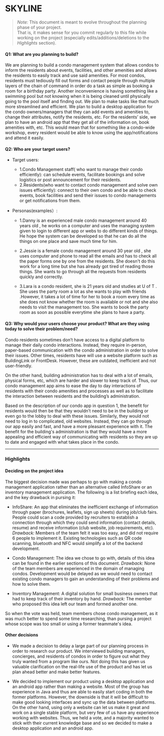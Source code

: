 ﻿# SKYLINE

 > _Note:_ This document is meant to evolve throughout the planning phase of your project.    
 > That is, it makes sense for you commit regularly to this file while working on the project (especially edits/additions/deletions to the _Highlights_ section).

#### Q1: What are you planning to build?

We are planning to build a condo management system that allows condos to inform the residents about events, facilities, and other amenities and allows the residents to easily track and use said amenities. For most condos, residents must tediously fill out forms and contact people through multiple layers of the chain of command in order do a task as simple as booking a room for a birthday party. Another inconvenience is having something like a swimming pool but not knowing when it is being cleaned until physically going to the pool itself and finding out. We plan to make tasks like that much more streamlined and efficient. We plan to build a desktop application for the condo owners/managers that they can add events and amenities to, change their attributes, notify the residents, etc. For the residents’ side, we plan to have an android app that they get all of the information on, book amenities with, etc. This would mean that for something like a condo-wide workshop, every resident would be able to know using the app/notifications and attend it easily.


#### Q2: Who are your target users?

* Target users:
   * 1.Condo Management staff( who want to manage their condo efficiently): can schedule events, facilitate bookings and solve logistics or post announcement for their residents.
   * 2.Residents(who want to contact condo management and solve own issues efficiently): connect to their own condo and be able to check events, book facilities and send their issues to condo managements or get notifications from them.

* Personas(examples）:
   * 1.Danny is an experienced male  condo management around 40 years old , he works on a computer and uses the managing system given to login to different app or webs to do different kinds of things. He hope the system can be developed so  that  he can do all the things on one place and save much time for him.
   
   * 2.Jessie is a female  condo management around 30 year old  ,  she uses computer and phone to read all the emails and has to check all the paper forms one by one from the residents. She doesn't  do this work for a long time but she has already got tired  of reading those things. She wants to go through all the requests from residents quickly and correctly.

   * 3.Lara is a  condo resident, she is 21 years old and studies at U of T . She uses the party room a lot as she wants to play with friends .However, it takes a lot of time for her to book a room every time as she does not know whether the room is available or not and she also needs to visit the management too. She wants to book the party room as soon as possible everytime she plans to have a party.

#### Q3: Why would your users choose your product? What are they using today to solve their problem/need?

Condo residents sometimes don’t have access to a digital platform to manage their daily condo interactions. Instead, they require in-person, paper-based communication with the condo administration in order to solve their issues. Other times, residents have will use a website platform such as BuildingLink or FrontDesk. However, these are outdated, inefficient and not user-friendly.

On the other hand, building administration has to deal with a lot of emails, physical forms, etc, which are harder and slower to keep track of.  Thus, our condo management app aims to ease the day to day interactions of residents with their condo amenities and processes as well as to facilitate the interaction between residents and the building’s administration. 

Based on the description of our condo app in question 1, the benefit for residents would then be that they wouldn’t need to be in the building or even go to the lobby to deal with these issues. Similarly, they would not need to log in to complicated, old websites. Instead, they can go through our app easily and fast, and have a more pleasant experience with it. The benefit for the building's administration is that they would have a more appealing and efficient way of communicating with residents so they are up to date and engaged with what takes place in the condo.


----

### Highlights

#### Deciding on the project idea

The biggest decision made was perhaps to go with making a condo management application rather than an alternative called InfoShare or an inventory management application. The following is a list briefing each idea, and the key drawback in pursing it:

* InfoShare: An app that eliminates the inefficient exchange of information through paper (brochures, leaflets, sign up sheets) during job/club fairs. People could scan a code provided by recruiters to establish a connection through which they could send information (contact details, resume) and receive information (club website, job requirements, etc). *Drawback:* Members of the team felt it was too easy, and did not require 6 people to implement it. Existing technologies such as QR code scanning, bluetooth and NFC would simplify a lot of the backend development.

* Condo Management: The idea we chose to go with, details of this idea can be found in the earlier sections of this document. *Drawback:* None of the team members are experienced in the domain of managing condos. Development would be delayed as we would need to contact existing condo managers to gain an understanding of their problems and how to solve them.

* Inventory Management: A digital solution for small business owners that had to keep track of their inventory by hand. *Drawback:* The member who proposed this idea left our team and formed another one. 

So when the vote was held, team members chose condo management, as it was much better to spend some time researching, than pursing a project whose scope was too small or using a former teammate's idea. 

#### Other decisions

* We made a decision to delay a large part of our planning process in order to research our product. We interviewed building managers, concierges, and residents of condos in order to figure out what they truly wanted from a program like ours. Not doing this has given us valuable clarification on the real-life use of the product and has let us plan ahead better and make better features.

* We decided to implement our product using a desktop application and an android app rather than making a website. Most of the group has experience in Java and thus are able to easily start coding in both the former platforms. However, the downside is that it will be difficult to make good looking interfaces and sync up the data between platforms. On the other hand, using only a website can let us make it great and work on a single stable platform, but very few of us have any experience working with websites. Thus, we held a vote, and a majority wanted to stick with their current knowledge base and so we decided to make a desktop application and an android app.
